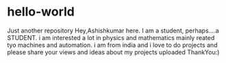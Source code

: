 # hello-world
Just another repository
Hey,Ashishkumar here. I am a student, perhaps....a STUDENT. i am interested a lot in physics and mathematics mainly reated tyo machines and automation. i am from india and i love to do projects and please share your views and ideas about my projects uploaded ThankYou:)
